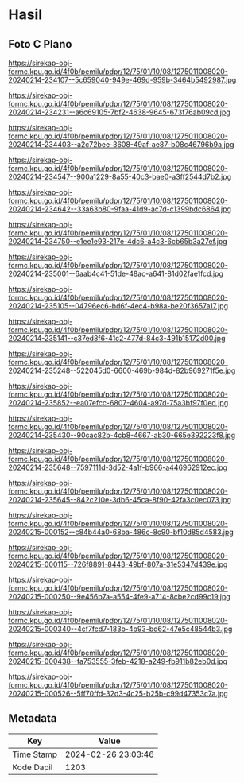 # Hasil

## Foto C Plano

https://sirekap-obj-formc.kpu.go.id/4f0b/pemilu/pdpr/12/75/01/10/08/1275011008020-20240214-234107--5c659040-949e-469d-959b-3464b5492987.jpg

https://sirekap-obj-formc.kpu.go.id/4f0b/pemilu/pdpr/12/75/01/10/08/1275011008020-20240214-234231--a6c69105-7bf2-4638-9645-673f76ab09cd.jpg

https://sirekap-obj-formc.kpu.go.id/4f0b/pemilu/pdpr/12/75/01/10/08/1275011008020-20240214-234403--a2c72bee-3608-49af-ae87-b08c46796b9a.jpg

https://sirekap-obj-formc.kpu.go.id/4f0b/pemilu/pdpr/12/75/01/10/08/1275011008020-20240214-234547--900a1229-8a55-40c3-bae0-a3ff2544d7b2.jpg

https://sirekap-obj-formc.kpu.go.id/4f0b/pemilu/pdpr/12/75/01/10/08/1275011008020-20240214-234642--33a63b80-9faa-41d9-ac7d-c1399bdc6864.jpg

https://sirekap-obj-formc.kpu.go.id/4f0b/pemilu/pdpr/12/75/01/10/08/1275011008020-20240214-234750--e1ee1e93-217e-4dc6-a4c3-6cb65b3a27ef.jpg

https://sirekap-obj-formc.kpu.go.id/4f0b/pemilu/pdpr/12/75/01/10/08/1275011008020-20240214-235001--6aab4c41-51de-48ac-a641-81d02fae1fcd.jpg

https://sirekap-obj-formc.kpu.go.id/4f0b/pemilu/pdpr/12/75/01/10/08/1275011008020-20240214-235105--04796ec6-bd6f-4ec4-b98a-be20f3657a17.jpg

https://sirekap-obj-formc.kpu.go.id/4f0b/pemilu/pdpr/12/75/01/10/08/1275011008020-20240214-235141--c37ed8f6-41c2-477d-84c3-491b15172d00.jpg

https://sirekap-obj-formc.kpu.go.id/4f0b/pemilu/pdpr/12/75/01/10/08/1275011008020-20240214-235248--522045d0-6600-469b-984d-82b969271f5e.jpg

https://sirekap-obj-formc.kpu.go.id/4f0b/pemilu/pdpr/12/75/01/10/08/1275011008020-20240214-235852--ea07efcc-6807-4604-a97d-75a3bf97f0ed.jpg

https://sirekap-obj-formc.kpu.go.id/4f0b/pemilu/pdpr/12/75/01/10/08/1275011008020-20240214-235430--90cac82b-4cb8-4667-ab30-665e392223f8.jpg

https://sirekap-obj-formc.kpu.go.id/4f0b/pemilu/pdpr/12/75/01/10/08/1275011008020-20240214-235648--7597111d-3d52-4a1f-b966-a446962912ec.jpg

https://sirekap-obj-formc.kpu.go.id/4f0b/pemilu/pdpr/12/75/01/10/08/1275011008020-20240214-235645--842c210e-3db6-45ca-8f90-42fa3c0ec073.jpg

https://sirekap-obj-formc.kpu.go.id/4f0b/pemilu/pdpr/12/75/01/10/08/1275011008020-20240215-000152--c84b44a0-68ba-486c-8c90-bf10d85d4583.jpg

https://sirekap-obj-formc.kpu.go.id/4f0b/pemilu/pdpr/12/75/01/10/08/1275011008020-20240215-000115--726f8891-8443-49bf-807a-31e5347d439e.jpg

https://sirekap-obj-formc.kpu.go.id/4f0b/pemilu/pdpr/12/75/01/10/08/1275011008020-20240215-000250--9e456b7a-a554-4fe9-a714-8cbe2cd99c19.jpg

https://sirekap-obj-formc.kpu.go.id/4f0b/pemilu/pdpr/12/75/01/10/08/1275011008020-20240215-000340--4cf7fcd7-183b-4b93-bd62-47e5c48544b3.jpg

https://sirekap-obj-formc.kpu.go.id/4f0b/pemilu/pdpr/12/75/01/10/08/1275011008020-20240215-000438--fa753555-3feb-4218-a249-fb911b82eb0d.jpg

https://sirekap-obj-formc.kpu.go.id/4f0b/pemilu/pdpr/12/75/01/10/08/1275011008020-20240215-000526--5ff70ffd-32d3-4c25-b25b-c99d47353c7a.jpg


## Metadata

| Key        | Value               |
| ---------- | ------------------- |
| Time Stamp | 2024-02-26 23:03:46 |
| Kode Dapil | 1203                |



